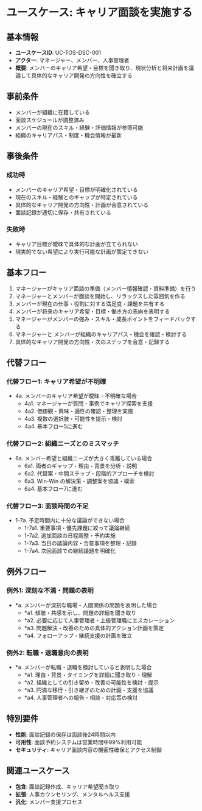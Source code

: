 # ユースケース: キャリア面談を実施する

## 基本情報
- **ユースケースID**: UC-TOS-DSC-001
- **アクター**: マネージャー、メンバー、人事管理者
- **概要**: メンバーのキャリア希望・目標を聞き取り、現状分析と将来計画を議論して具体的なキャリア開発の方向性を確立する

## 事前条件
- メンバーが組織に在籍している
- 面談スケジュールが調整済み
- メンバーの現在のスキル・経験・評価情報が参照可能
- 組織のキャリアパス・制度・機会情報が最新

## 事後条件
### 成功時
- メンバーのキャリア希望・目標が明確化されている
- 現在のスキル・経験とのギャップが特定されている
- 具体的なキャリア開発の方向性・計画が合意されている
- 面談記録が適切に保存・共有されている

### 失敗時
- キャリア目標が曖昧で具体的な計画が立てられない
- 現実的でない希望により実行可能な計画が策定できない

## 基本フロー
1. マネージャーがキャリア面談の準備（メンバー情報確認・資料準備）を行う
2. マネージャーとメンバーが面談を開始し、リラックスした雰囲気を作る
3. メンバーが現在の仕事・役割に対する満足度・課題を共有する
4. メンバーが将来のキャリア希望・目標・働き方の志向を表明する
5. マネージャーがメンバーの強み・スキル・成長ポイントをフィードバックする
6. マネージャーと メンバーが組織のキャリアパス・機会を確認・検討する
7. 具体的なキャリア開発の方向性・次のステップを合意・記録する

## 代替フロー
### 代替フロー1: キャリア希望が不明確
- 4a. メンバーのキャリア希望が曖昧・不明確な場合
  - 4a1. マネージャーが質問・事例でキャリア探索を支援
  - 4a2. 価値観・興味・適性の確認・整理を実施
  - 4a3. 複数の選択肢・可能性を提示・検討
  - 4a4. 基本フロー5に進む

### 代替フロー2: 組織ニーズとのミスマッチ
- 6a. メンバー希望と組織ニーズが大きく乖離している場合
  - 6a1. 両者のギャップ・理由・背景を分析・説明
  - 6a2. 代替案・中間ステップ・段階的アプローチを検討
  - 6a3. Win-Win の解決策・調整案を協議・模索
  - 6a4. 基本フロー7に進む

### 代替フロー3: 面談時間の不足
- 1-7a. 予定時間内に十分な議論ができない場合
  - 1-7a1. 重要事項・優先課題に絞って議論継続
  - 1-7a2. 追加面談の日程調整・予約実施
  - 1-7a3. 当日の議論内容・合意事項を整理・記録
  - 1-7a4. 次回面談での継続議題を明確化

## 例外フロー
### 例外1: 深刻な不満・問題の表明
- *a. メンバーが深刻な職場・人間関係の問題を表明した場合
  - *a1. 傾聴・共感を示し、問題の詳細を聞き取り
  - *a2. 必要に応じて人事管理者・上級管理職にエスカレーション
  - *a3. 問題解決・改善のための具体的アクション計画を策定
  - *a4. フォローアップ・継続支援の計画を確立

### 例外2: 転職・退職意向の表明
- *a. メンバーが転職・退職を検討していると表明した場合
  - *a1. 理由・背景・タイミングを詳細に聞き取り・理解
  - *a2. 組織としての引き留め・改善の可能性を検討・提示
  - *a3. 円満な移行・引き継ぎのための計画・支援を協議
  - *a4. 人事管理者への報告・相談・対応策の検討

## 特別要件
- **性能**: 面談記録の保存は面談後24時間以内
- **可用性**: 面談予約システムは営業時間中99%利用可能
- **セキュリティ**: キャリア面談内容の機密性確保とアクセス制御

## 関連ユースケース
- **包含**: 面談記録作成、キャリア希望聞き取り
- **拡張**: 人事カウンセリング、メンタルヘルス支援
- **汎化**: メンバー支援プロセス